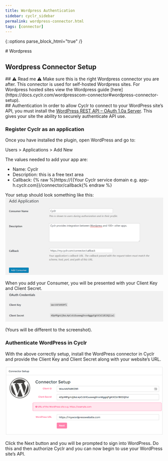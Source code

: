 ```yaml
---
title: Wordpress Authentication
sidebar: cyclr_sidebar
permalink: wordpress-connector.html
tags: [connector]
---
```

{::options parse_block_html="true" /}
<section class="card py-5 my-5">
# Wordpress

Wordpress Connector Setup
-------------


</section>
<section class="card py-5 my-5">
## ⚠️ Read me ⚠️
Make sure this is the right Wordpress connector you are after. This connector is used for self-hosted Wordpress sites.
For Wordpress hosted sites view the Wordpress guide [here](https://docs.cyclr.com/wordpresscom-connector#wordpress-connector-setup).


</section>
<section class="card py-5 my-5">
## Authentication
In order to allow Cyclr to connect to your WordPress site’s API, you must install the <a href="https://wordpress.org/plugins/rest-api-oauth1/" target="_blank">WordPress REST API – OAuth 1.0a Server</a>. This gives your site the ability to securely authenticate API use.

### Register Cyclr as an application
Once you have installed the plugin, open WordPress and go to:

Users &gt; Applications &gt; Add New

The values needed to add your app are:
* Name: Cyclr
* Description: this is a free text area
* Callback: {% raw %}https://{{Your Cyclr service domain e.g. app-h.cyclr.com}}/connector/callback{% endraw %}

Your setup should look something like this:
![](/images/wordpress-cyclr-api-authentication.png)

When you add your Consumer, you will be presented with your Client Key and Client Secret.
![](/images/wordpress-oauth-credentials.png)

(Yours will be different to the screenshot).

### Authenticate WordPress in Cyclr
With the above correctly setup, install the WordPress connector in Cyclr and provide the Client Key and Client Secret along with your website’s URL.

![](/images/wordpress-auth.png)

Click the Next button and you will be prompted to sign into WordPress. Do this and then authorize Cyclr and you can now begin to use your WordPress site’s API.

</section>
